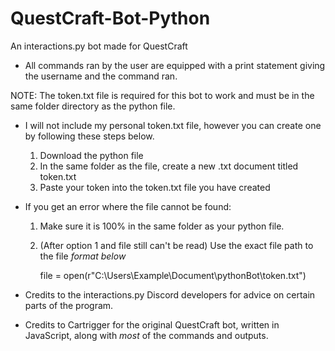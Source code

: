 # QuestCraft-Bot-Python
An interactions.py bot made for QuestCraft

- All commands ran by the user are equipped with a print statement giving the username and the command ran.

NOTE: The token.txt file is required for this bot to work and must be in the same folder directory as the python file.
- I will not include my personal token.txt file, however you can create one by following these steps below.
    1. Download the python file
    2. In the same folder as the file, create a new .txt document titled token.txt
    3. Paste your token into the token.txt file you have created
- If you get an error where the file cannot be found:
    1. Make sure it is 100% in the same folder as your python file.
    2. (After option 1 and file still can't be read) Use the exact file path to the file *format below*
        
        file = open(r"C:\Users\Example\Document\pythonBot\token.txt\")

- Credits to the interactions.py Discord developers for advice on certain parts of the program.
- Credits to Cartrigger for the original QuestCraft bot, written in JavaScript, along with *most*
  of the commands and outputs.

